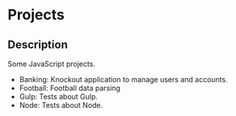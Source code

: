 # Projects

## Description

Some JavaScript projects.
- Banking: Knockout application to manage users and accounts.
- Football: Football data parsing
- Gulp: Tests about Gulp.
- Node: Tests about Node.
